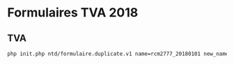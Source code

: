 # Formulaires TVA 2018

## TVA

```bash
php init.php ntd/formulaire.duplicate.v1 name=rcm2777_20180101 new_name=rcm2777_20190101
```
